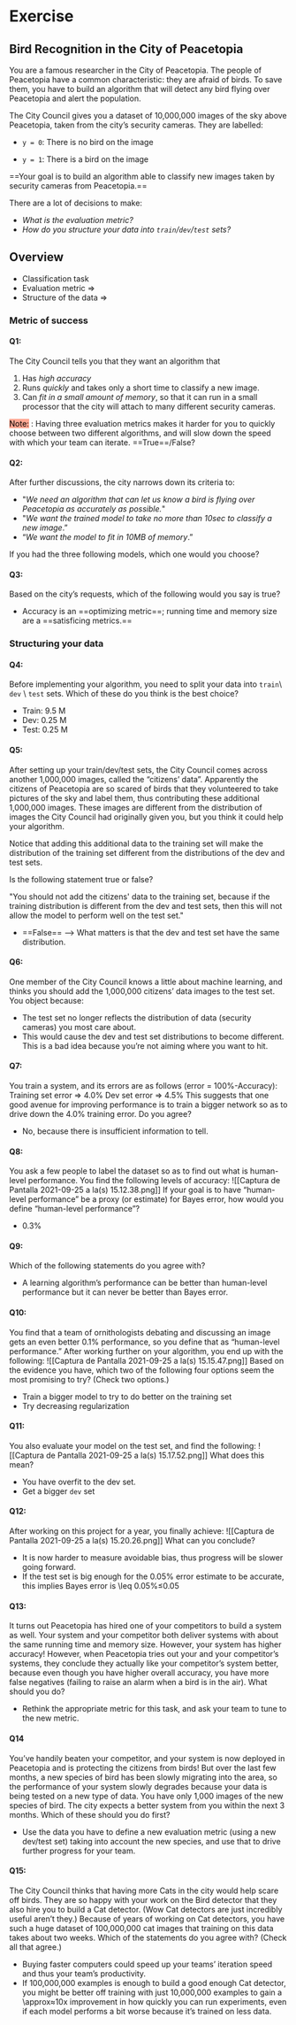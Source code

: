 ---
---

# Exercise
## Bird Recognition in the City of Peacetopia

You are a famous researcher in the City of Peacetopia. The people of Peacetopia have a common characteristic: they are afraid of birds. To save them, you have to build an algorithm that will detect any bird flying over Peacetopia and alert the  population.

The City Council gives you a dataset of 10,000,000 images of the sky above Peacetopia, taken from the city’s security cameras. They are labelled:
- `y = 0`: There is no bird on the image
    
- `y = 1`: There is a bird on the image

==Your goal is to build an algorithm able to classify new images taken by security cameras from Peacetopia.==

There are a lot of decisions to make:

- *What is the evaluation metric?*
- *How do you structure your data into `train`/`dev`/`test` sets?*

## Overview
- Classification task
- Evaluation metric =>
- Structure of the data =>

### Metric of success

#### Q1:
The City Council tells you that they want an algorithm that

1. Has *high accuracy*
2. Runs *quickly* and takes only a short time to classify a new image.
3. Can *fit in a small amount of memory*, so that it can run in a small processor that the city will attach to many different security cameras.

<mark style='background-color: #FFA793 !important'>Note:</mark> : Having three evaluation metrics makes it harder for you to quickly choose between two different algorithms, and will slow down the speed with which your team can iterate. ==True==/False?

#### Q2:
After further discussions, the city narrows down its criteria to:

- "*We need an algorithm that can let us know a bird is flying over Peacetopia as accurately as possible.*"
- "*We want the trained model to take no more than 10sec to classify a new image*.”
- “*We want the model to fit in 10MB of memory*.”

If you had the three following models, which one would you choose?


#### Q3:
Based on the city’s requests, which of the following would you say is true?
- Accuracy is an ==optimizing metric==; running time and memory size are a ==satisficing metrics.==

### Structuring your data
#### Q4:
Before implementing your algorithm, you need to split your data into `train`\ `dev` \ `test` sets. Which of these do you think is the best choice?
- Train: 9.5 M
- Dev: 0.25 M
- Test: 0.25 M

#### Q5:
After setting up your train/dev/test sets, the City Council comes across another 1,000,000 images, called the “citizens’ data”. Apparently the citizens of Peacetopia are so scared of birds that they volunteered to take pictures of the sky and label them, thus contributing these additional 1,000,000 images. These images are different from the distribution of images the City Council had originally given you, but you think it could help your algorithm.

Notice that adding this additional data to the training set will make the distribution of the training set different from the distributions of the dev and test sets.

Is the following statement true or false?

"You should not add the citizens' data to the training set, because if the training distribution is different from the dev and test sets, then this will not allow the model to perform well on the test set."

- ==False==
--> What matters is that the dev and test set have the same distribution.

#### Q6:
One member of the City Council knows a little about machine learning, and thinks you should add the 1,000,000 citizens’ data images to the test set. You object because:
- The test set no longer reflects the distribution of data (security cameras) you most care about.
- This would cause the dev and test set distributions to become different. This is a bad idea because you’re not aiming where you want to hit.

#### Q7:
You train a system, and its errors are as follows (error = 100%-Accuracy):
Training set error => 4.0%
Dev set error => 4.5%
This suggests that one good avenue for improving performance is to train a bigger network so as to drive down the 4.0% training error. Do you agree?
- No, because there is insufficient information to tell.

#### Q8:
You ask a few people to label the dataset so as to find out what is human-level performance. You find the following levels of accuracy:
![[Captura de Pantalla 2021-09-25 a la(s) 15.12.38.png]]
If your goal is to have “human-level performance” be a proxy (or estimate) for Bayes error, how would you define “human-level performance”?
- 0.3% 

#### Q9:
Which of the following statements do you agree with?
- A learning algorithm’s performance can be better than human-level performance but it can never be better than Bayes error.

#### Q10:
You find that a team of ornithologists debating and discussing an image gets an even better 0.1% performance, so you define that as “human-level performance.” After working further on your algorithm, you end up with the following:
![[Captura de Pantalla 2021-09-25 a la(s) 15.15.47.png]]
Based on the evidence you have, which two of the following four options seem the most promising to try? (Check two options.)
- Train a bigger model to try to do better on the training set
- Try decreasing regularization

#### Q11:
You also evaluate your model on the test set, and find the following:
![[Captura de Pantalla 2021-09-25 a la(s) 15.17.52.png]]
What does this mean?
- You have overfit to the dev set.
- Get a bigger `dev` set

#### Q12:
After working on this project for a year, you finally achieve:
![[Captura de Pantalla 2021-09-25 a la(s) 15.20.26.png]]
What can you conclude?
- It is now harder to measure avoidable bias, thus progress will be slower going forward.
- If the test set is big enough for the 0.05% error estimate to be accurate, this implies Bayes error is \leq 0.05%≤0.05

#### Q13:
It turns out Peacetopia has hired one of your competitors to build a system as well. Your system and your competitor both deliver systems with about the same running time and memory size. However, your system has higher accuracy! However, when Peacetopia tries out your and your competitor’s systems, they conclude they actually like your competitor’s system better, because even though you have higher overall accuracy, you have more false negatives (failing to raise an alarm when a bird is in the air). What should you do?
- Rethink the appropriate metric for this task, and ask your team to tune to the new metric.

#### Q14
You’ve handily beaten your competitor, and your system is now deployed in Peacetopia and is protecting the citizens from birds! But over the last few months, a new species of bird has been slowly migrating into the area, so the performance of your system slowly degrades because your data is being tested on a new type of data.
You have only 1,000 images of the new species of bird. The city expects a better system from you within the next 3 months. Which of these should you do first?
-   Use the data you have to define a new evaluation metric (using a new dev/test set) taking into account the new species, and use that to drive further progress for your team.

#### Q15:
  The City Council thinks that having more Cats in the city would help scare off birds. They are so happy with your work on the Bird detector that they also hire you to build a Cat detector. (Wow Cat detectors are just incredibly useful aren’t they.) Because of years of working on Cat detectors, you have such a huge dataset of 100,000,000 cat images that training on this data takes about two weeks. Which of the statements do you agree with? (Check all that agree.)
  - Buying faster computers could speed up your teams’ iteration speed and thus your team’s productivity.
  - If 100,000,000 examples is enough to build a good enough Cat detector, you might be better off training with just 10,000,000 examples to gain a \approx≈10x improvement in how quickly you can run experiments, even if each model performs a bit worse because it’s trained on less data.